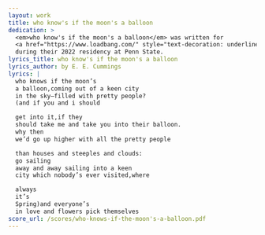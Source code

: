 ```yaml
---
layout: work
title: who know's if the moon's a balloon
dedication: >
  <em>who know's if the moon's a balloon</em> was written for
  <a href="https://www.loadbang.com/" style="text-decoration: underline; font-weight: normal">Loadbang</a>
  during their 2022 residency at Penn State.
lyrics_title: who know's if the moon's a balloon
lyrics_author: by E. E. Cummings
lyrics: |
  who knows if the moon’s
  a balloon,coming out of a keen city
  in the sky—filled with pretty people?
  (and if you and i should

  get into it,if they
  should take me and take you into their balloon.
  why then
  we’d go up higher with all the pretty people

  than houses and steeples and clouds:
  go sailing
  away and away sailing into a keen
  city which nobody’s ever visited,where

  always
  it’s
  Spring)and everyone’s
  in love and flowers pick themselves
score_url: /scores/who-knows-if-the-moon's-a-balloon.pdf
---
```


